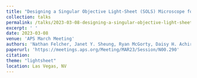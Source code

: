 ```yaml
---
title: "Designing a Singular Objective Light-Sheet (SOLS) Microscope for Visualization and Characterization of Cytoskeleton Networks"
collection: talks
permalink: /talks/2023-03-08-designing-a-singular-objective-light-sheet
excerpt: ' '
date: 2023-03-08
venue: 'APS March Meeting'
authors: 'Nathan Felcher, Janet Y. Sheung, Ryan McGorty, Daisy H. Achiriloaie'
paperurl: 'https://meetings.aps.org/Meeting/MAR23/Session/N00.290'
citation: 
theme: "lightsheet"
location: Las Vegas, NV
---
```


